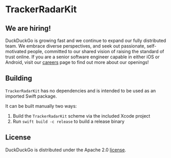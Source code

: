 # TrackerRadarKit

## We are hiring!

DuckDuckGo is growing fast and we continue to expand our fully distributed team. We embrace diverse perspectives, and seek out passionate, self-motivated people, committed to our shared vision of raising the standard of trust online. If you are a senior software engineer capable in either iOS or Android, visit our [careers](https://duckduckgo.com/hiring/#open) page to find out more about our openings!

## Building

`TrackerRadarKit` has no dependencies and is intended to be used as an imported Swift package.

It can be built manually two ways:

1. Build the  `TrackerRadarKit` scheme via the included Xcode project
2. Run `swift build -c release` to build a release binary

## License

DuckDuckGo is distributed under the Apache 2.0 [license](https://github.com/duckduckgo/ios/blob/master/LICENSE).
